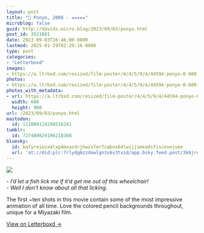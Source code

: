 ```yaml
---
layout: post
title: "🍿 Ponyo, 2008 - ★★★★★"
microblog: false
guid: http://davids.micro.blog/2023/09/03/ponyo.html
post_id: 3521081
date: 2023-09-03T16:46:00-0800
lastmod: 2025-01-29T02:29:16-0800
type: post
categories:
- "Letterboxd"
images:
- https://a.ltrbxd.com/resized/film-poster/4/4/5/9/4/44594-ponyo-0-600-0-900-crop.jpg?v=6e5faa20db
photos:
- https://a.ltrbxd.com/resized/film-poster/4/4/5/9/4/44594-ponyo-0-600-0-900-crop.jpg?v=6e5faa20db
photos_with_metadata:
- url: https://a.ltrbxd.com/resized/film-poster/4/4/5/9/4/44594-ponyo-0-600-0-900-crop.jpg?v=6e5faa20db
  width: 600
  height: 900
url: /2023/09/03/ponyo.html
mastodon:
  id: 111004114298516241
tumblr:
  id: 727489829196218368
bluesky:
  id: bafyreiezx4lxp4mxas4rjhwzvfer7cqbnx64lwijjsmeadsfiscexejuee
  url: 'at://did:plc:7rlydg6zzdewlgn3s6s3txid/app.bsky.feed.post/3k6jrez2jac2h'
---
```

 <p><img src="https://a.ltrbxd.com/resized/film-poster/4/4/5/9/4/44594-ponyo-0-600-0-900-crop.jpg?v=6e5faa20db"/></p> <p>- <i>I’d let a fish lick me if it’d get me out of this wheelchair!<br />- Well I don’t know about all that licking.</i></p><p>The first ~ten shots in this movie contain some of the most impressive animation of all time. Love the colored pencil backgrounds throughout, unique for a Miyazaki film.</p> 
<p><a href="https://letterboxd.com/theschlaepfer/film/ponyo/2/">View on Letterboxd →</a></p>
